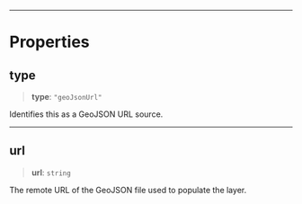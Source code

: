 ***

# Properties

## type

> **type**: `"geoJsonUrl"`

Identifies this as a GeoJSON URL source.

***

## url

> **url**: `string`

The remote URL of the GeoJSON file used to populate the layer.
